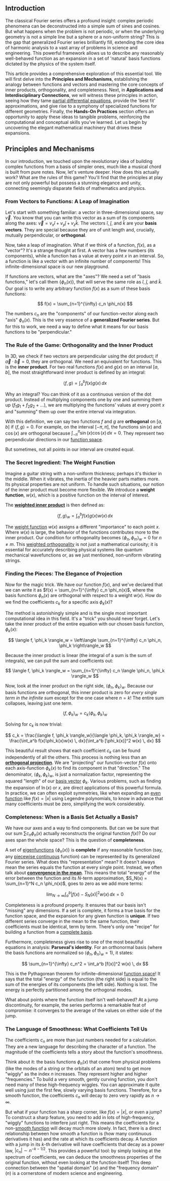 ## Introduction
The classical Fourier series offers a profound insight: complex periodic phenomena can be deconstructed into a simple sum of sines and cosines. But what happens when the problem is not periodic, or when the underlying geometry is not a simple line but a sphere or a non-uniform string? This is the gap that generalized Fourier series brilliantly fill, extending the core idea of harmonic analysis to a vast array of problems in science and engineering. This powerful framework allows us to describe any reasonably well-behaved function as an expansion in a set of 'natural' basis functions dictated by the physics of the system itself.

This article provides a comprehensive exploration of this essential tool. We will first delve into the **Principles and Mechanisms**, establishing the analogy between functions and vectors and mastering the core concepts of inner products, orthogonality, and completeness. Next, in **Applications and Interdisciplinary Connections**, we will witness these principles in action, seeing how they tame [partial differential equations](@article_id:142640), provide the 'best fit' approximations, and give rise to a symphony of specialized functions for different geometries. Finally, the **Hands-On Practices** section offers an opportunity to apply these ideas to tangible problems, reinforcing the computational and conceptual skills you’ve learned. Let us begin by uncovering the elegant mathematical machinery that drives these expansions.

## Principles and Mechanisms

In our introduction, we touched upon the revolutionary idea of building complex functions from a basis of simpler ones, much like a musical chord is built from pure notes. Now, let's venture deeper. How does this actually work? What are the rules of this game? You'll find that the principles at play are not only powerful but possess a stunning elegance and unity, connecting seemingly disparate fields of mathematics and physics.

### From Vectors to Functions: A Leap of Imagination

Let's start with something familiar: a vector in three-dimensional space, say $\vec{v}$. You know that you can write this vector as a sum of its components along the axes: $\vec{v} = v_x \hat{i} + v_y \hat{j} + v_z \hat{k}$. The vectors $\hat{i}$, $\hat{j}$, and $\hat{k}$ are your **basis vectors**. They are special because they are of unit length and, crucially, mutually perpendicular, or **orthogonal**.

Now, take a leap of imagination. What if we think of a function, $f(x)$, as a "vector"? It's a strange thought at first. A vector has a few numbers (its components), while a function has a value at every point $x$ in an interval. So, a function is like a vector with an infinite number of components! This infinite-dimensional space is our new playground.

If functions are vectors, what are the "axes"? We need a set of "basis functions," let's call them $\{\phi_n(x)\}$, that will serve the same role as $\hat{i}$, $\hat{j}$, and $\hat{k}$. Our goal is to write any arbitrary function $f(x)$ as a sum of these basis functions:

$$
f(x) = \sum_{n=1}^{\infty} c_n \phi_n(x)
$$

The numbers $c_n$ are the "components" of our function-vector along each "axis" $\phi_n(x)$. This is the very essence of a **generalized Fourier series**. But for this to work, we need a way to define what it means for our basis functions to be "perpendicular."

### The Rule of the Game: Orthogonality and the Inner Product

In 3D, we check if two vectors are perpendicular using the dot product; if $\vec{a} \cdot \vec{b} = 0$, they are orthogonal. We need an equivalent for functions. This is the **inner product**. For two real functions $f(x)$ and $g(x)$ on an interval $[a, b]$, the most straightforward inner product is defined by an integral:

$$
\langle f, g \rangle = \int_a^b f(x)g(x) \, dx
$$

Why an integral? You can think of it as a continuous version of the dot product. Instead of multiplying components one by one and summing them up ($f_1 g_1 + f_2 g_2 + \dots$), we are multiplying the functions' values at every point $x$ and "summing" them up over the entire interval via integration.

With this definition, we can say two functions $f$ and $g$ are **orthogonal** on $[a, b]$ if $\langle f, g \rangle = 0$. For example, on the interval $[-\pi, \pi]$, the functions $\sin(x)$ and $\cos(x)$ are orthogonal because $\int_{-\pi}^{\pi} \sin(x)\cos(x) \, dx = 0$. They represent two perpendicular directions in our [function space](@article_id:136396).

But sometimes, not all points in our interval are created equal.

### The Secret Ingredient: The Weight Function

Imagine a guitar string with a non-uniform thickness; perhaps it's thicker in the middle. When it vibrates, the inertia of the heavier parts matters more. Its physical properties are not uniform. To handle such situations, our notion of the inner product must become more flexible. We introduce a **weight function**, $w(x)$, which is a positive function on the interval of interest.

The **[weighted inner product](@article_id:163383)** is then defined as:

$$
\langle f, g \rangle_w = \int_a^b f(x)g(x)w(x) \, dx
$$

The [weight function](@article_id:175542) $w(x)$ assigns a different "importance" to each point $x$. Where $w(x)$ is large, the behavior of the functions contributes more to the inner product. Our condition for orthogonality becomes $\langle \phi_n, \phi_m \rangle_w = 0$ for $n \ne m$. This [weighted orthogonality](@article_id:167692) is not just a mathematical curiosity; it is essential for accurately describing physical systems like quantum mechanical wavefunctions or, as we just mentioned, non-uniform vibrating strings.

### Finding the Pieces: The Elegance of Projection

Now for the magic trick. We have our function $f(x)$, and we've declared that we can write it as $f(x) = \sum_{n=1}^{\infty} c_n \phi_n(x)$, where the basis functions $\phi_n(x)$ are orthogonal with respect to a weight $w(x)$. How do we find the coefficients $c_k$ for a specific axis $\phi_k(x)$?

The method is astonishingly simple and is the single most important computational idea in this field. It's a "trick" you should never forget. Let's take the inner product of the entire equation with our chosen basis function, $\phi_k(x)$:

$$
\langle f, \phi_k \rangle_w = \left\langle \sum_{n=1}^{\infty} c_n \phi_n, \phi_k \right\rangle_w
$$

Because the inner product is linear (the integral of a sum is the sum of integrals), we can pull the sum and coefficients out:

$$
\langle f, \phi_k \rangle_w = \sum_{n=1}^{\infty} c_n \langle \phi_n, \phi_k \rangle_w
$$

Now, look at the inner product on the right side, $\langle \phi_n, \phi_k \rangle_w$. Because our basis functions are orthogonal, this inner product is zero for *every single term in the infinite sum* except for the one case where $n = k$! The entire sum collapses, leaving just one term.

$$
\langle f, \phi_k \rangle_w = c_k \langle \phi_k, \phi_k \rangle_w
$$

Solving for $c_k$ is now trivial:

$$
c_k = \frac{\langle f, \phi_k \rangle_w}{\langle \phi_k, \phi_k \rangle_w} = \frac{\int_a^b f(x)\phi_k(x)w(x) \, dx}{\int_a^b [\phi_k(x)]^2 w(x) \, dx}
$$

This beautiful result shows that each coefficient $c_k$ can be found independently of all the others. This process is nothing less than an **[orthogonal projection](@article_id:143674)**. We are "projecting" our function-vector $f(x)$ onto each axis-function $\phi_k(x)$ to find its component in that "direction." The denominator, $\langle \phi_k, \phi_k \rangle_w$, is just a normalization factor, representing the squared "length" of our [basis vector](@article_id:199052) $\phi_k$. Various problems, such as finding the expansion of $\ln(x)$ or $x$, are direct applications of this powerful formula. In practice, we can often exploit symmetries, like when expanding an [even function](@article_id:164308) like $f(x)=|x|$ using Legendre polynomials, to know in advance that many coefficients must be zero, simplifying the work considerably.

### Completeness: When is a Basis Set Actually a Basis?

We have our axes and a way to find components. But can we be sure that our sum $\sum c_n \phi_n(x)$ actually reconstructs the original function $f(x)$? Do our axes span the whole space? This is the question of **completeness**.

A set of [eigenfunctions](@article_id:154211) $\{\phi_n(x)\}$ is **complete** if any reasonable function (say, any [piecewise continuous](@article_id:174119) function) can be represented by its generalized Fourier series. What does this "representation" mean? It doesn't always mean the series equals the function at every single point. Instead, we often talk about **[convergence in the mean](@article_id:269040)**. This means the total "energy" of the error between the function and its $N$-term approximation, $S_N(x) = \sum_{n=1}^N c_n \phi_n(x)$, goes to zero as we add more terms:

$$
\lim_{N \to \infty} \int_a^b |f(x) - S_N(x)|^2 w(x) \, dx = 0
$$

Completeness is a profound property. It ensures that our basis isn't "missing" any dimensions. If a set is complete, it forms a true basis for the function space, and the expansion for any given function is **unique**. If two different series converge in the mean to the same function, their coefficients must be identical, term by term. There's only one "recipe" for building a function from a [complete basis](@article_id:143414).

Furthermore, completeness gives rise to one of the most beautiful equations in analysis: **Parseval's identity**. For an orthonormal basis (where the basis functions are normalized so $\langle \phi_n, \phi_n \rangle_w = 1$), it states:

$$
\sum_{n=1}^{\infty} c_n^2 = \int_a^b [f(x)]^2 w(x) \, dx
$$

This is the Pythagorean theorem for infinite-dimensional [function space](@article_id:136396)! It says that the total "energy" of the function (the right side) is equal to the sum of the energies of its components (the left side). Nothing is lost. The energy is perfectly partitioned among the orthogonal modes.

What about points where the function itself isn't well-behaved? At a jump discontinuity, for example, the series performs a remarkable feat of compromise: it converges to the average of the values on either side of the jump.

### The Language of Smoothness: What Coefficients Tell Us

The coefficients $c_n$ are more than just numbers needed for a calculation. They are a new language for describing the character of a function. The magnitude of the coefficients tells a story about the function's smoothness.

Think about it: the basis functions $\phi_n(x)$ that come from physical problems (like the modes of a string or the orbitals of an atom) tend to get more "wiggly" as the index $n$ increases. They represent higher and higher "frequencies." To build a very smooth, gently curving function, you don't need many of these high-frequency wiggles. You can approximate it quite well using just the first few, slowly varying basis functions. Therefore, for a smooth function, the coefficients $c_n$ will decay to zero very rapidly as $n \to \infty$.

But what if your function has a sharp corner, like $f(x) = |x|$, or even a jump? To construct a sharp feature, you need to add in lots of high-frequency, "wiggly" functions to interfere just right. This means the coefficients for a non-[smooth function](@article_id:157543) will decay much more slowly. In fact, there is a direct relationship between how smooth a function is (how many continuous derivatives it has) and the rate at which its coefficients decay. A function with a jump in its $k$-th derivative will have coefficients that decay as a power law, $|c_n| \sim n^{-k-1/2}$. This provides a powerful tool: by simply looking at the spectrum of coefficients, we can deduce the smoothness properties of the original function, without even looking at the function itself! This deep connection between the "spatial domain" ($x$) and the "frequency domain" ($n$) is a cornerstone of modern science and engineering.